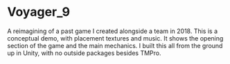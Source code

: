 # Voyager_9
A reimagining of a past game I created alongside a team in 2018. This is a conceptual demo, with placement textures and music. It shows the opening section of the game and the main mechanics. I built this all from the ground up in Unity, with no outside packages besides TMPro. 
